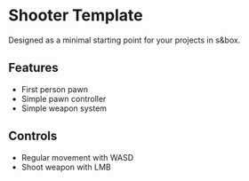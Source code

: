 # Shooter Template
Designed as a minimal starting point for your projects in s&box.

## Features
- First person pawn
- Simple pawn controller
- Simple weapon system

## Controls
- Regular movement with WASD
- Shoot weapon with LMB